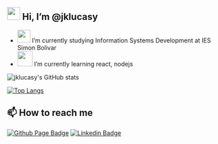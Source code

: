 ## <img src="https://raw.githubusercontent.com/iampavangandhi/iampavangandhi/master/gifs/Hi.gif" width="30px">  Hi, I’m @jklucasy </h2>

- <img src="https://media.giphy.com/media/WUlplcMpOCEmTGBtBW/giphy.gif" width="30"> I’m currently studying Information Systems Development at IES Simon Bolivar
- <img src="https://github.com/anathayna/anathayna/blob/master/assets/enthusiast.gif?raw=1" width="35vw"/> I’m currently learning react, nodejs

![jklucasy's GitHub stats](https://github-readme-stats.vercel.app/api?username=jklucasy&show_icons=true&theme=dark)

[![Top Langs](https://github-readme-stats.vercel.app/api/top-langs/?username=jklucasy&layout=compact&show_icons=true&theme=dark)](https://github.com/jklucasy/github-readme-stats)

## 📫 How to reach me</h3>

[![Github Page Badge](https://img.shields.io/badge/-Github_Page-000?style=flat-square&logo=Github&logoColor=white&link=https://jklucasy.github.io/portafolio/)](https://jklucasy.github.io/portafolio/)
[![Linkedin Badge](https://img.shields.io/badge/-LinkedIn-blue?style=flat-square&logo=Linkedin&logoColor=white&link=https://www.linkedin.com/in/jklucasy/)](https://www.linkedin.com/in/jklucasy/)
<!---
jklucasy/jklucasy is a ✨ special ✨ repository because its `README.md` (this file) appears on your GitHub profile.
You can click the Preview link to take a look at your changes.
--->
